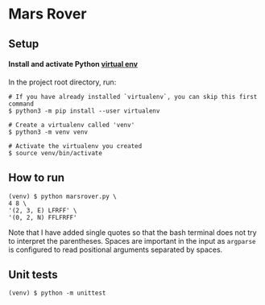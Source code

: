 # Mars Rover

## Setup

#### Install and activate Python [virtual env](https://packaging.python.org/guides/installing-using-pip-and-virtual-environments/) 

In the project root directory, run:
```shell
# If you have already installed `virtualenv`, you can skip this first command 
$ python3 -m pip install --user virtualenv 

# Create a virtualenv called 'venv'
$ python3 -m venv venv

# Activate the virtualenv you created
$ source venv/bin/activate
```


## How to run

```shell
(venv) $ python marsrover.py \
4 8 \
'(2, 3, E) LFRFF' \
'(0, 2, N) FFLFRFF'                
```
Note that I have added single quotes so that the bash terminal does not try to interpret the parentheses. Spaces are important in the input as `argparse` is configured to read positional arguments separated by spaces. 

## Unit tests
```shell
(venv) $ python -m unittest
```